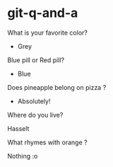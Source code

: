 # git-q-and-a

What is your favorite color?

- Grey

Blue pill or Red pill?

- Blue

Does pineapple belong on pizza ?

- Absolutely! 

Where do you live?

Hasselt

What rhymes with orange ?

Nothing :o
